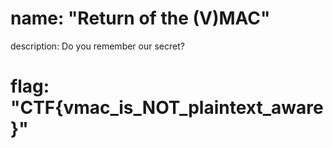 # name: "Return of the (V)MAC"

description: Do you remember our secret?

# flag: "CTF{vmac_is_NOT_plaintext_aware}"
